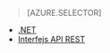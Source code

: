 > [AZURE.SELECTOR]
- [.NET](../articles/media-services/media-services-dotnet-connect-programmatically.md)
- [Interfejs API REST](../articles/media-services/media-services-rest-connect_programmatically.md)



<!--HONumber=Jun16_HO2-->


